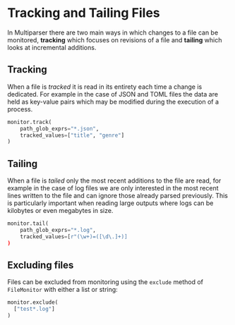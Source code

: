 # Tracking and Tailing Files

In Multiparser there are two main ways in which changes to a file can be monitored, **tracking** which focuses on revisions of a file and **tailing** which looks at incremental additions.

## Tracking

When a file is _tracked_ it is read in its entirety each time a change is dedicated. For example in the case of JSON and TOML files the data are held as key-value pairs which may be modified during the execution of a process.

```python
monitor.track(
    path_glob_exprs="*.json",
    tracked_values=["title", "genre"]
)
```

## Tailing

When a file is _tailed_ only the most recent additions to the file are read, for example in the case of log files we are only interested in the most recent lines written to the file and can ignore those already parsed previously. This is particularly important when reading large outputs where logs can be kilobytes or even megabytes in size.

```python
monitor.tail(
    path_glob_exprs="*.log",
    tracked_values=[r"(\w+)=([\d\.]+)]
)
```

## Excluding files

Files can be excluded from monitoring using the `exclude` method of `FileMonitor` with either a list or string:

```python
monitor.exclude(
  ["test*.log"]
)
```
